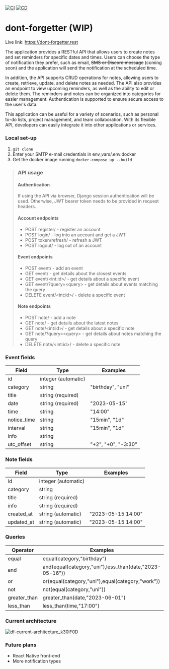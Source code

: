 [![CI](https://github.com/zmilv/dont-forgetter/actions/workflows/ci.yml/badge.svg)](https://github.com/zmilv/dont-forgetter/actions/workflows/ci.yml)
[![CD](https://github.com/zmilv/dont-forgetter/actions/workflows/cd.yml/badge.svg)](https://github.com/zmilv/dont-forgetter/actions/workflows/cd.yml)

# dont-forgetter (WIP)

Live link: https://dont-forgetter.rest

The application provides a RESTful API that allows users to create notes and set reminders for specific dates and times. Users can choose the type of notification they prefer, such as email, ~~SMS or Discord message~~ (coming soon) and the application will send the notification at the scheduled time. 

In addition, the API supports CRUD operations for notes, allowing users to create, retrieve, update, and delete notes as needed. The API also provides an endpoint to view upcoming reminders, as well as the ability to edit or delete them. The reminders and notes can be organized into categories for easier management. Authentication is supported to ensure secure access to the user's data.

This application can be useful for a variety of scenarios, such as personal to-do lists, project management, and team collaboration. With its flexible API, developers can easily integrate it into other applications or services. 


### Local set-up
1. ```git clone```
2. Enter your SMTP e-mail credentials in env_vars/.env.docker
3. Get the docker image running ```docker-compose up --build```

>### API usage
> #### Authentication
> If using the API via browser, Django session authentication will be used.
> Otherwise, JWT bearer token needs to be provided in request headers.
> #### Account endpoints
> - POST register/ - register an account
> - POST login/ - log into an account and get a JWT
> - POST token/refresh/ - refresh a JWT
> - POST logout/ - log out of an account
> #### Event endpoints
> - POST event/ - add an event
> - GET event/ - get details about the closest events
> - GET event/\<int:id\>/ - get details about a specific event
> - GET event/?query=\<query\> - get details about events matching the query
> - DELETE event/\<int:id\>/ - delete a specific event
> #### Note endpoints
> - POST note/ - add a note
> - GET note/ - get details about the latest notes
> - GET note/\<int:id\>/ - get details about a specific note
> - GET note/?query=\<query\> - get details about notes matching the query
> - DELETE note/\<int:id\>/ - delete a specific note

### Event fields
| Field       | Type                | Examples            |
|-------------|---------------------|---------------------|
| id          | integer (automatic) |                     |
| category    | string              | "birthday", "uni"   |
| title       | string (required)   |                     |
| date        | string (required)   | "2023-05-15"        |
| time        | string              | "14:00"             |
| notice_time | string              | "15min", "1d"       |
| interval    | string              | "15min", "1d"       |
| info        | string              |                     |
| utc_offset  | string              | "+2", "+0", "-3:30" |

### Note fields
| Field      | Type                | Examples           |
|------------|---------------------|--------------------|
| id         | integer (automatic) |                    |
| category   | string              |                    |
| title      | string (required)   |                    |
| info       | string (required)   |                    |
| created_at | string (automatic)  | "2023-05-15 14:00" |
| updated_at | string (automatic)  | "2023-05-15 14:00" |

### Queries
| Operator     | Examples                                                |
|--------------|---------------------------------------------------------|
| equal        | equal(category,"birthday")                              |
| and          | and(equal(category,"uni"),less_than(date,"2023-05-16")) |
| or           | or(equal(category,"uni"),equal(category,"work"))        |
| not          | not(equal(category,"uni"))                              |
| greater_than | greater_than(date,"2023-06-01")                         |
| less_than    | less_than(time,"17:00")                                 |

### Current architecture
![df-current-architecture_k30lF0D](https://github.com/zmilv/dont-forgetter/assets/27917439/87dcd5c5-b97d-48a0-844c-c1bff60c89d4)

### Future plans
- React Native front-end
- More notification types
